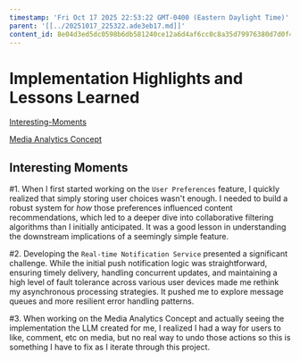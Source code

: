 ```yaml
---
timestamp: 'Fri Oct 17 2025 22:53:22 GMT-0400 (Eastern Daylight Time)'
parent: '[[../20251017_225322.ade3eb17.md]]'
content_id: 8e04d3ed5dc0598b6db581240ce12a6d4af6cc0c8a35d79976380d7d0f4d9a91
---
```


# Implementation Highlights and Lessons Learned

[Interesting-Moments](interesting-moments-prev-context.md)

[Media Analytics Concept](concepts/MediaAnalytics/MediaAnalytics.md)

## Interesting Moments

\#1. When I first started working on the `User Preferences` feature, I quickly realized that simply storing user choices wasn't enough. I needed to build a robust system for *how* those preferences influenced content recommendations, which led to a deeper dive into collaborative filtering algorithms than I initially anticipated. It was a good lesson in understanding the downstream implications of a seemingly simple feature.

\#2. Developing the `Real-time Notification Service` presented a significant challenge. While the initial push notification logic was straightforward, ensuring timely delivery, handling concurrent updates, and maintaining a high level of fault tolerance across various user devices made me rethink my asynchronous processing strategies. It pushed me to explore message queues and more resilient error handling patterns.

\#3. When working on the Media Analytics Concept and actually seeing the implementation the LLM created for me, I realized I had a way for users to like, comment, etc on media, but no real way to undo those actions so this is something I have to fix as I iterate through this project.
